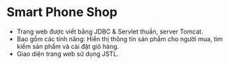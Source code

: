 # Smart Phone Shop
- Trang web được viết bằng JDBC & Servlet thuần, server Tomcat.
- Bao gồm các tính năng: Hiển thị thông tin sản phẩm cho người mua, tìm kiếm sản phẩm và cài đặt giỏ hàng.
- Giao diện trang web sử dụng JSTL.
